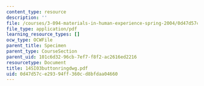 ```yaml
---
content_type: resource
description: ''
file: /courses/3-094-materials-in-human-experience-spring-2004/0d47d57ce29394ff360cd8bfdaa04660_14SI03buttonringdwg.pdf
file_type: application/pdf
learning_resource_types: []
ocw_type: OCWFile
parent_title: Specimen
parent_type: CourseSection
parent_uid: 101c6d32-96cb-7ef7-f8f2-ac2616ed2216
resourcetype: Document
title: 14SI03buttonringdwg.pdf
uid: 0d47d57c-e293-94ff-360c-d8bfdaa04660
---
```

